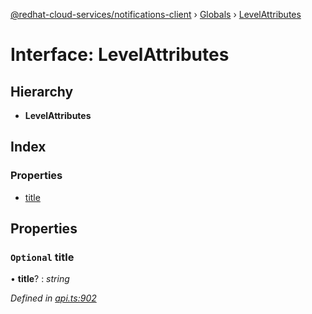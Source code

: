 [@redhat-cloud-services/notifications-client](../README.md) › [Globals](../globals.md) › [LevelAttributes](levelattributes.md)

# Interface: LevelAttributes

## Hierarchy

* **LevelAttributes**

## Index

### Properties

* [title](levelattributes.md#optional-title)

## Properties

### `Optional` title

• **title**? : *string*

*Defined in [api.ts:902](https://github.com/RedHatInsights/javascript-clients/blob/master/packages/hooks/api.ts#L902)*
